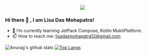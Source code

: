
<p style="text-align:center">
  <a href="https://github.com/antonkomarev/github-profile-views-counter">
    <img src="https://komarev.com/ghpvc/?username=Ashu-strange&color=blueviolet">
</a>
<p>
  
### Hi there 👋 , I am Lisa Das Mohapatra! 
- 🌱 I’m currently learning JetPack Compose, Kotlin MuktiPlatform.
- 📫 How to reach me: lisadasmohapatra12@gmail.com

![Anurag's github stats](https://github-readme-stats.vercel.app/api?username=Ashu-strange&show_icons=true)
[![Top Langs](https://github-readme-stats.vercel.app/api/top-langs/?username=Ashu-strange&layout=compact)](https://github.com/anuraghazra/github-readme-stats)

<!--
**anshusandhi6/anshusandhi6** is a ✨ _special_ ✨ repository because its `README.md` (this file) appears on your GitHub profile.

Here are some ideas to get you started:

- 🔭 I’m currently working on ...
- 🌱 I’m currently learning ...
- 👯 I’m looking to collaborate on ...
- 🤔 I’m looking for help with ...
- 💬 Ask me about ...
- 📫 How to reach me: ...
- 😄 Pronouns: ...
- ⚡ Fun fact: ...
-->
